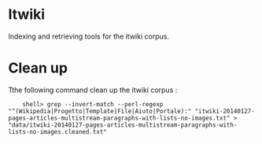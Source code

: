 Itwiki
======

Indexing and retrieving tools for the itwiki corpus.

Clean up
========

Tthe following command clean up the itwiki corpus :

		shell> grep --invert-match --perl-regexp "^(Wikipedia|Progetto|Template|File|Aiuto|Portale):" "itwiki-20140127-pages-articles-multistream-paragraphs-with-lists-no-images.txt" > "data/itwiki-20140127-pages-articles-multistream-paragraphs-with-lists-no-images.cleaned.txt"
